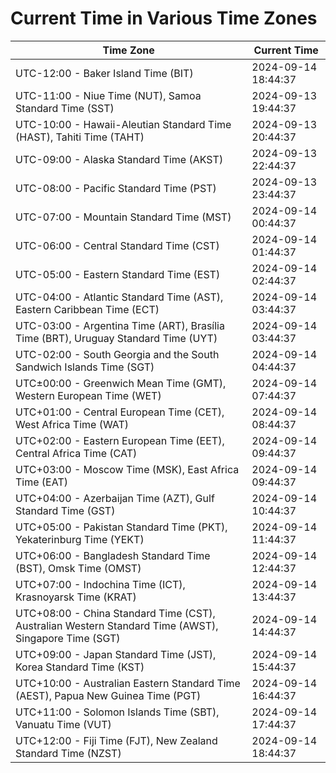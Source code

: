 # Current Time in Various Time Zones

| Time Zone | Current Time |
|-----------|--------------|
| UTC-12:00 - Baker Island Time (BIT) | 2024-09-14 18:44:37 |
| UTC-11:00 - Niue Time (NUT), Samoa Standard Time (SST) | 2024-09-13 19:44:37 |
| UTC-10:00 - Hawaii-Aleutian Standard Time (HAST), Tahiti Time (TAHT) | 2024-09-13 20:44:37 |
| UTC-09:00 - Alaska Standard Time (AKST) | 2024-09-13 22:44:37 |
| UTC-08:00 - Pacific Standard Time (PST) | 2024-09-13 23:44:37 |
| UTC-07:00 - Mountain Standard Time (MST) | 2024-09-14 00:44:37 |
| UTC-06:00 - Central Standard Time (CST) | 2024-09-14 01:44:37 |
| UTC-05:00 - Eastern Standard Time (EST) | 2024-09-14 02:44:37 |
| UTC-04:00 - Atlantic Standard Time (AST), Eastern Caribbean Time (ECT) | 2024-09-14 03:44:37 |
| UTC-03:00 - Argentina Time (ART), Brasília Time (BRT), Uruguay Standard Time (UYT) | 2024-09-14 03:44:37 |
| UTC-02:00 - South Georgia and the South Sandwich Islands Time (SGT) | 2024-09-14 04:44:37 |
| UTC±00:00 - Greenwich Mean Time (GMT), Western European Time (WET) | 2024-09-14 07:44:37 |
| UTC+01:00 - Central European Time (CET), West Africa Time (WAT) | 2024-09-14 08:44:37 |
| UTC+02:00 - Eastern European Time (EET), Central Africa Time (CAT) | 2024-09-14 09:44:37 |
| UTC+03:00 - Moscow Time (MSK), East Africa Time (EAT) | 2024-09-14 09:44:37 |
| UTC+04:00 - Azerbaijan Time (AZT), Gulf Standard Time (GST) | 2024-09-14 10:44:37 |
| UTC+05:00 - Pakistan Standard Time (PKT), Yekaterinburg Time (YEKT) | 2024-09-14 11:44:37 |
| UTC+06:00 - Bangladesh Standard Time (BST), Omsk Time (OMST) | 2024-09-14 12:44:37 |
| UTC+07:00 - Indochina Time (ICT), Krasnoyarsk Time (KRAT) | 2024-09-14 13:44:37 |
| UTC+08:00 - China Standard Time (CST), Australian Western Standard Time (AWST), Singapore Time (SGT) | 2024-09-14 14:44:37 |
| UTC+09:00 - Japan Standard Time (JST), Korea Standard Time (KST) | 2024-09-14 15:44:37 |
| UTC+10:00 - Australian Eastern Standard Time (AEST), Papua New Guinea Time (PGT) | 2024-09-14 16:44:37 |
| UTC+11:00 - Solomon Islands Time (SBT), Vanuatu Time (VUT) | 2024-09-14 17:44:37 |
| UTC+12:00 - Fiji Time (FJT), New Zealand Standard Time (NZST) | 2024-09-14 18:44:37 |
